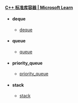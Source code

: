 #### [C++ 标准库容器 | Microsoft Learn](https://learn.microsoft.com/zh-cn/cpp/standard-library/stl-containers?view=msvc-170#associative-containers)

- #### deque

  - [deque](https://learn.microsoft.com/zh-cn/cpp/standard-library/deque-class?view=msvc-170)

- #### queue

  - [queue](https://learn.microsoft.com/zh-cn/cpp/standard-library/queue-class?view=msvc-170)

- #### priority_queue

  - [priority_queue](https://learn.microsoft.com/zh-cn/cpp/standard-library/priority-queue-class?view=msvc-170)

- #### stack

  - [stack](priority_queue)